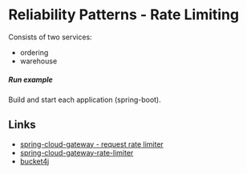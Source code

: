 # Reliability Patterns - Rate Limiting

Consists of two services:
- ordering
- warehouse

##### Run example
Build and start each application (spring-boot). 

## Links
* [spring-cloud-gateway - request rate limiter](https://cloud.spring.io/spring-cloud-static/spring-cloud-gateway/2.0.2.RELEASE/single/spring-cloud-gateway.html#_requestratelimiter_gatewayfilter_factory)
* [spring-cloud-gateway-rate-limiter](https://github.com/spring-cloud-incubator/spring-cloud-gateway-rate-limiter)
* [bucket4j](https://github.com/vladimir-bukhtoyarov/bucket4j)

